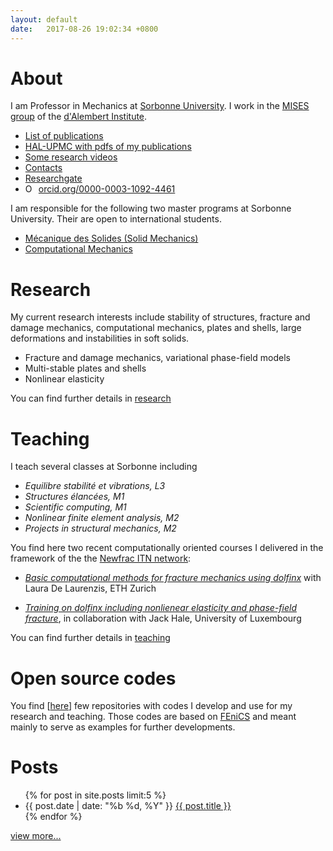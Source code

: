 ```yaml
---
layout: default
date:   2017-08-26 19:02:34 +0800
---
```

<link href="https://fonts.googleapis.com/css?family=Open+Sans" rel="stylesheet">

# About
I am Professor in Mechanics at [Sorbonne University](https://www.sorbonne-universite.fr).
I work in the [MISES group](http://www.dalembert.upmc.fr/mises/index.php)
of the [d'Alembert Institute](http://www.dalembert.upmc.fr/ijlrda/).


- <a href="{{site.baseurl}}/publications">List of publications</a>
- [HAL-UPMC with pdfs of my publications](http://hal.sorbonne-universite.fr/search/index/?q=authFullName_t%3A%28Maurini+Corrado%29&submit=)
- [Some research videos](https://www.youtube.com/user/cmaurini)
- <a href="{{site.baseurl}}/contacts">Contacts</a>
- [Researchgate](https://www.researchgate.net/profile/Corrado_Maurini)
- <a href="https://orcid.org/0000-0003-1092-4461" target="orcid.widget" rel="noopener noreferrer" style="vertical-align:top;"><img src="https://orcid.org/sites/default/files/images/orcid_16x16.png" style="width:1em;margin-right:.5em;" alt="ORCID iD icon">orcid.org/0000-0003-1092-4461</a>

I am responsible for the following two master programs at Sorbonne University. Their are open to international students.
- [Mécanique des Solides (Solid Mechanics)](https://sciences.sorbonne-universite.fr/formation-sciences/masters/master-de-mecanique/parcours-mecanique-des-solides-et-des-structures)
- [Computational Mechanics](http://sciences.sorbonne-universite.fr/formation-sciences/masters/master-de-mecanique/parcours-computational-mechanics)
# Research
My current research interests include stability of structures,
fracture and damage mechanics, computational mechanics,
plates and shells, large deformations and instabilities in soft solids.

- Fracture and damage mechanics, variational phase-field models
- Multi-stable plates and shells
- Nonlinear elasticity

You can find further details in
<a href="{{site.baseurl}}/research">research</a>


# Teaching

I teach several classes at Sorbonne including
- *Equilibre stabilité et vibrations, L3* 
- *Structures élancées, M1* 
- *Scientific computing, M1*
- *Nonlinear finite element analysis, M2* 
- *Projects in structural mechanics, M2*

You find here two recent computationally oriented courses I delivered in the framework of the the [Newfrac ITN network](https://www.newfrac.eu):

- [*Basic computational methods for fracture mechanics using dolfinx*](https://gitlab.com/newfrac/CORE-school/newfrac-core-numerics#basic-computational-methods-for-fracture-mechanics) with Laura De Laurenzis, ETH Zurich
  
- [*Training on dolfinx including nonlienear elasticity and phase-field fracture*](https://newfrac.gitlab.io/newfrac-fenicsx-training/), in collaboration with Jack Hale, University of Luxembourg


You can find further details in
<a href="{{site.baseurl}}/teaching">teaching</a>


# Open source codes
You find [<a href="{{site.baseurl}}/codes">here</a>] few repositories with codes I develop and use for my research and teaching. Those codes are based on [FEniCS](https://fenicsproject.org) and meant mainly to serve as examples for further developments.

# Posts
<div class="home">
	<section>
		<ul class="post-list">
			{% for post in site.posts limit:5 %}
			<li>
				<time datetime="{{ post.date | date_to_xmlschema }}">{{ post.date | date: "%b %d, %Y" }}</time>
				<a href="{{ post.url | prepend: site.baseurl }}">{{ post.title }}</a>
			</li>
			{% endfor %}
		</ul>
		<p><a href="{{ "/archives/" | prepend: site.baseurl }}">view more...</a></p>
	</section>
	</div>

